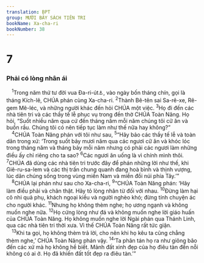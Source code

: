 ```yaml
---
translation: BPT
group: MƯỜI BẢY SÁCH TIÊN TRI
bookName: Xa-cha-ri 
bookNumber: 38
---
```


<div class="title"><h1>7</h1><h3>Phải có lòng nhân ái</h3></div>
<span class="verse xa_7_1"> <sup>1</sup>Trong năm thứ tư đời vua Đa-ri-út<a data-toggle="tooltip" data-placement="bottom" title="Tức khoảng năm 518 trước Công nguyên.">⚓</a>, vào ngày bốn tháng chín, gọi là tháng Kích-lê, CHÚA phán cùng Xa-cha-ri.</span>
<span class="verse xa_7_2"><sup>2</sup>Thành Bê-tên sai Sa-rê-xe, Rê-gem Mê-léc, và những người khác đến hỏi CHÚA một việc.</span>
<span class="verse xa_7_3"><sup>3</sup>Họ đi đến các nhà tiên tri và các thầy tế lễ phục vụ trong đền thờ CHÚA Toàn Năng. Họ hỏi, “Suốt nhiều năm qua cứ đến tháng năm mỗi năm chúng tôi cữ ăn và buồn rầu. Chúng tôi có nên tiếp tục làm như thế nữa hay không?”<br/></span>
<span class="verse xa_7_4"> <sup>4</sup>CHÚA Toàn Năng phán với tôi như sau,</span>
<span class="verse xa_7_5"><sup>5</sup>“Hãy bảo các thầy tế lễ và toàn dân trong xứ: ‘Trong suốt bảy mươi năm qua các ngươi cữ ăn và khóc lóc trong tháng năm và tháng bảy mỗi năm nhưng có phải các ngươi làm những điều ấy chỉ riêng cho ta sao?</span>
<span class="verse xa_7_6"><sup>6</sup>Các ngươi ăn uống là vì chính mình thôi.</span>
<span class="verse xa_7_7"><sup>7</sup>CHÚA đã dùng các nhà tiên tri trước đây để phán những lời như thế, khi Giê-ru-sa-lem và các thị trấn chung quanh đang hoà bình và thịnh vượng, lúc dân chúng sống trong vùng miền Nam và miền đồi núi phía Tây.’”<br/></span>
<span class="verse xa_7_8"> <sup>8</sup>CHÚA lại phán như sau cho Xa-cha-ri,</span>
<span class="verse xa_7_9"><sup>9</sup>“CHÚA Toàn Năng phán: ‘Hãy làm điều phải và chân thật. Hãy tỏ lòng nhân từ đối với nhau.</span>
<span class="verse xa_7_10"><sup>10</sup>Đừng làm hại cô nhi quả phụ, khách ngoại kiều và người nghèo khó; đừng tính chuyện ác cho người khác.</span>
<span class="verse xa_7_11"><sup>11</sup>Nhưng họ không thèm nghe; họ ương ngạnh và không muốn nghe nữa.</span>
<span class="verse xa_7_12"><sup>12</sup>Họ cứng lòng như đá và không muốn nghe lời giáo huấn của CHÚA Toàn Năng. Họ không muốn nghe lời Ngài phán qua Thánh Linh, qua các nhà tiên tri thời xưa. Vì thế CHÚA Toàn Năng rất tức giận.<br/></span>
<span class="verse xa_7_13"> <sup>13</sup>Khi ta gọi, họ không thèm trả lời, cho nên khi họ kêu ta cũng chẳng thèm nghe,’ CHÚA Toàn Năng phán vậy.</span>
<span class="verse xa_7_14"><sup>14</sup>‘Ta phân tán họ ra như giông bão đến các xứ mà họ không hề biết. Mảnh đất xinh đẹp của họ điêu tàn đến nỗi không có ai ở. Họ đã khiến đất tốt đẹp ra điêu tàn.’”<br/></span>
